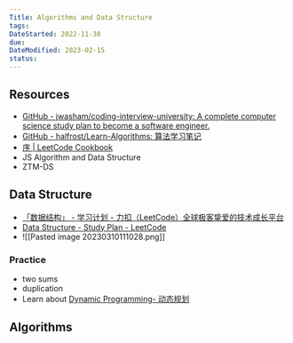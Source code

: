 ```yaml
---
Title: Algorithms and Data Structure
tags:
DateStarted: 2022-11-30
due:
DateModified: 2023-02-15
status:
---
```


## Resources

- [GitHub - jwasham/coding-interview-university: A complete computer science study plan to become a software engineer.](https://github.com/jwasham/coding-interview-university#lets-get-DateStarted)
- [GitHub - halfrost/Learn-Algorithms: 算法学习笔记](https://github.com/halfrost/Learn-Algorithms)
- [序 | LeetCode Cookbook](https://books.halfrost.com/leetcode/)
- JS Algorithm and Data Structure
- ZTM-DS

## Data Structure

- [「数据结构」 - 学习计划 - 力扣（LeetCode）全球极客挚爱的技术成长平台](https://leetcode.cn/study-plan/data-structures/?progress=jnnzzqs)
- [Data Structure - Study Plan - LeetCode](https://leetcode.com/study-plan/data-structure/?progress=x3fworis)
- ![[Pasted image 20230310111028.png]]

### Practice

- two sums
- duplication
- Learn about <u>Dynamic Programming- 动态规划</u>

## Algorithms
